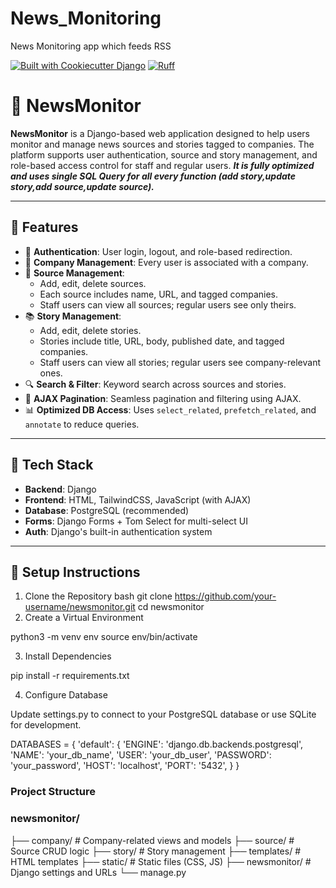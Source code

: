# News_Monitoring

News Monitoring app which feeds RSS

[![Built with Cookiecutter Django](https://img.shields.io/badge/built%20with-Cookiecutter%20Django-ff69b4.svg?logo=cookiecutter)](https://github.com/cookiecutter/cookiecutter-django/)
[![Ruff](https://img.shields.io/endpoint?url=https://raw.githubusercontent.com/astral-sh/ruff/main/assets/badge/v2.json)](https://github.com/astral-sh/ruff)

# 📰 NewsMonitor

**NewsMonitor** is a Django-based web application designed to help users monitor and manage news sources and stories tagged to companies. The platform supports user authentication, source and story management, and role-based access control for staff and regular users. ***It is fully optimized and uses single SQL Query for all every function (add story,update story,add source,update source).***

---

## 🚀 Features

- 🔐 **Authentication**: User login, logout, and role-based redirection.
- 🏢 **Company Management**: Every user is associated with a company.
- 📡 **Source Management**:
  - Add, edit, delete sources.
  - Each source includes name, URL, and tagged companies.
  - Staff users can view all sources; regular users see only theirs.
- 📚 **Story Management**:
  - Add, edit, delete stories.
  - Stories include title, URL, body, published date, and tagged companies.
  - Staff users can view all stories; regular users see company-relevant ones.
- 🔍 **Search & Filter**: Keyword search across sources and stories.
- 🔄 **AJAX Pagination**: Seamless pagination and filtering using AJAX.
- 📊 **Optimized DB Access**: Uses `select_related`, `prefetch_related`, and `annotate` to reduce queries.

---

## 🧱 Tech Stack

- **Backend**: Django
- **Frontend**: HTML, TailwindCSS, JavaScript (with AJAX)
- **Database**: PostgreSQL (recommended)
- **Forms**: Django Forms + Tom Select for multi-select UI
- **Auth**: Django's built-in authentication system

---

## 🔧 Setup Instructions

1. Clone the Repository
bash
git clone https://github.com/your-username/newsmonitor.git
cd newsmonitor
2. Create a Virtual Environment

python3 -m venv env
source env/bin/activate

3. Install Dependencies

pip install -r requirements.txt

4. Configure Database

Update settings.py to connect to your PostgreSQL database or use SQLite for development.

DATABASES = {
    'default': {
        'ENGINE': 'django.db.backends.postgresql',
        'NAME': 'your_db_name',
        'USER': 'your_db_user',
        'PASSWORD': 'your_password',
        'HOST': 'localhost',
        'PORT': '5432',
    }
}

 ### Project Structure

  ### newsmonitor/
  ├── company/           # Company-related views and models
  ├── source/            # Source CRUD logic
  ├── story/             # Story management
  ├── templates/         # HTML templates
  ├── static/            # Static files (CSS, JS)
  ├── newsmonitor/       # Django settings and URLs
  └── manage.py




